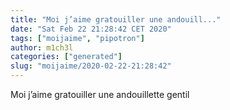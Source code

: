 ```yaml
---
title: "Moi j’aime gratouiller une andouill..."
date: "Sat Feb 22 21:28:42 CET 2020"
tags: ["moijaime", "pipotron"]
author: m1ch3l
categories: ["generated"]
slug: "moijaime/2020-02-22-21:28:42"
---
```


Moi j’aime gratouiller une andouillette gentil
